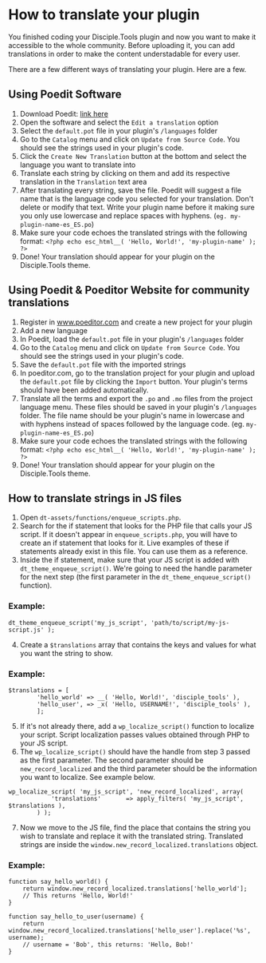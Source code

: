 # How to translate your plugin

You finished coding your Disciple.Tools plugin and now you want to make it accessible to the whole community. Before uploading it, you can add translations in order to make the content understadable for every user.

There are a few different ways of translating your plugin. Here are a few.

## Using Poedit Software

1. Download Poedit: [link here](https://poedit.net/download/)
2. Open the software and select the ```Edit a translation``` option
3. Select the ```default.pot``` file in your plugin's ```/languages``` folder
4. Go to the ```Catalog``` menu and click on ```Update from Source Code```. You should see the strings used in your plugin's code.
5. Click the ```Create New Translation``` button at the bottom and select the language you want to translate into
6. Translate each string by clicking on them and add its respective translation in the ```Translation``` text area
7. After translating every string, save the file. Poedit will suggest a file name that is the language code you selected for your translation. Don't delete or modify that text. Write your plugin name before it making sure you only use lowercase and replace spaces with hyphens. (```eg. my-plugin-name-es_ES.po```)
8. Make sure your code echoes the translated strings with the following format:
```<?php echo esc_html__( 'Hello, World!', 'my-plugin-name' ); ?>```
9. Done! Your translation should appear for your plugin on the Disciple.Tools theme.



## Using Poedit & Poeditor Website for community translations

1. Register in www.poeditor.com and create a new project for your plugin
2. Add a new language
3. In Poedit, load the ```default.pot``` file in your plugin's ```/languages``` folder
4. Go to the ```Catalog``` menu and click on ```Update from Source Code```. You should see the strings used in your plugin's code.
5. Save the ```default.pot``` file with the imported strings
6. In poeditor.com, go to the translation project for your plugin and upload the ```default.pot``` file by clicking the ```Import``` button. Your plugin's terms should have been added automatically.
7. Translate all the terms and export the ```.po``` and ```.mo``` files from the project language menu. These files should be saved in your plugin's ```/languages``` folder. The file name should be your plugin's name in lowercase and with hyphens instead of spaces followed by the language code. (eg. ```my-plugin-name-es_ES.po```)
8. Make sure your code echoes the translated strings with the following format:
```<?php echo esc_html__( 'Hello, World!', 'my-plugin-name' ); ?>```
9. Done! Your translation should appear for your plugin on the Disciple.Tools theme.



## How to translate strings in JS files

1. Open ```dt-assets/functions/enqueue_scripts.php```.
2. Search for the if statement that looks for the PHP file that calls your JS script. If it doesn't appear in ```enqueue_scripts.php```, you will have to create an if statement that looks for it. Live examples of these if statements already exist in this file. You can use them as a reference.
3. Inside the if statement, make sure that your JS script is added with ```dt_theme_enqueue_script()```. We're going to need the handle parameter for the next step (the first parameter in the ```dt_theme_enqueue_script()``` function).
### Example:
```
dt_theme_enqueue_script('my_js_script', 'path/to/script/my-js-script.js' );
```
4. Create a ```$translations``` array that contains the keys and values for what you want the string to show. 
### Example:
```
$translations = [
		'hello_world' => __( 'Hello, World!', 'disciple_tools' ),
		'hello_user', => _x( 'Hello, USERNAME!', 'disciple_tools' ),
		];
```
5. If it's not already there, add a ```wp_localize_script()``` function to localize your script. Script localization passes values obtained through PHP to your JS script.
6. The ```wp_localize_script()``` should have the handle from step 3 passed as the first parameter. The second parameter should be ```new_record_localized``` and the third parameter should be the information you want to localize. See example below.
```
wp_localize_script( 'my_js_script', 'new_record_localized', array(
            'translations'       => apply_filters( 'my_js_script', $translations ),
        ) );
```
7. Now we move to the JS file, find the place that contains the string you wish to translate and replace it with the translated string. Translated strings are inside the ```window.new_record_localized.translations``` object.
### Example:
```
function say_hello_world() {
    return window.new_record_localized.translations['hello_world'];
    // This returns 'Hello, World!'
}

function say_hello_to_user(username) {
    return window.new_record_localized.translations['hello_user'].replace('%s', username);
    // username = 'Bob', this returns: 'Hello, Bob!'
}
```
